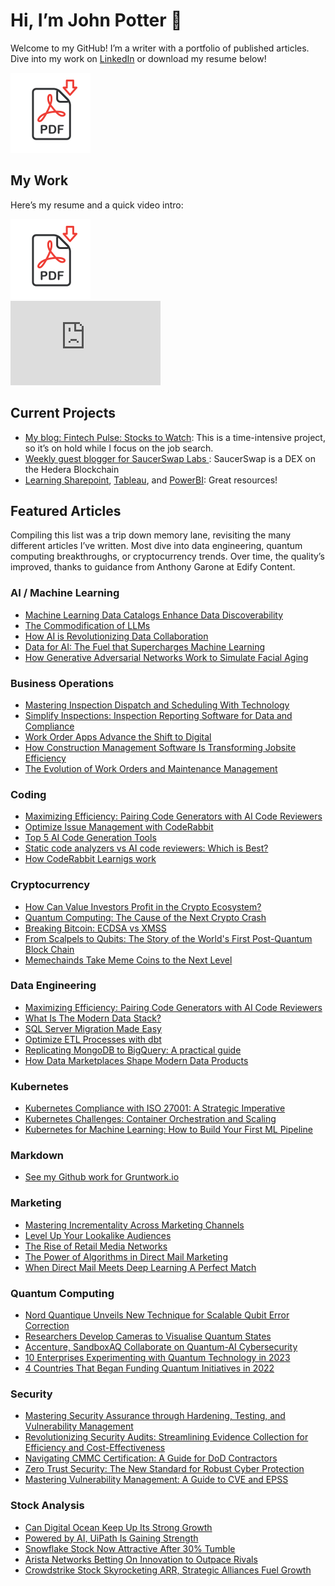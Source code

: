 # Hi, I’m John Potter 👋
Welcome to my GitHub! I’m a writer with a portfolio of published articles. Dive into my work on [LinkedIn](https://www.linkedin.com/in/technologywriter2/l) or download my resume below!

[![PDF Icon](./icon.png)](file:///Users/johnpotter/Downloads/Resume%202025.pdf)

## My Work

Here’s my resume and a quick video intro:
 
<div style="display: flex; align-items: center; gap: 20px;">
  <a href="./resume.pdf"><img src="./icon.png" alt="PDF Icon" width="128" height="128"></a></div>
  <iframe width="240" height="135" src="https://www.youtube.com/embed/7DYhiD3IuxE" frameborder="0" allowfullscreen></iframe>
 
## Current Projects
- [My blog: Fintech Pulse: Stocks to Watch](https://johnpottergr.substack.com/): This is a time-intensive project, so it’s on hold while I focus on the job search.
- [Weekly guest blogger for SaucerSwap Labs ](https://medium.com/@SaucerSwap): SaucerSwap is a DEX on the Hedera Blockchain
- [Learning Sharepoint](https://support.microsoft.com/en-us/office/sharepoint-video-training-cb8ef501-84db-4427-ac77-ec2009fb8e23), [Tableau](https://www.tableau.com/learn/training), and [PowerBI](https://learn.microsoft.com/en-us/training/browse/?products=power-bi): Great resources!


## Featured Articles
Compiling this list was a trip down memory lane, revisiting the many different articles I’ve written. Most dive into data engineering, quantum computing breakthroughs, or cryptocurrency trends. Over time, the quality’s improved, thanks to guidance from Anthony Garone at Edify Content.

### AI / Machine Learning
- [Machine Learning Data Catalogs Enhance Data Discoverability](https://revelate.co/blog/machine-learning-data-catalogs-enhance-data-discoverability/)
- [The Commodification of LLMs](https://docs.google.com/document/d/1eu7KduzGpK_DeEPWAafbzCvxkPbJc146Q1tlz17uHbs/edit?usp=sharing)
- [How AI is Revolutionizing Data Collaboration](https://revelate.co/blog/how-ai-is-revolutionizing-data-collaboration/#:~:text=Think%20of%20AI%20in%20data,AI%20breaks%20down%20those%20barriers.)
- [Data for AI: The Fuel that Supercharges Machine Learning](https://revelate.co/blog/data-for-ai-the-fuel-that-supercharges-machine-learning/)
- [How Generative Adversarial Networks Work to Simulate Facial Aging](https://www.linkedin.com/pulse/how-generative-adversarial-networks-work-simulate-facial-potter/)

### Business Operations
- [Mastering Inspection Dispatch and Scheduling With Technology](https://www.gocanvas.com/blog/mastering-inspection-dispatch-scheduling-technology)
- [Simplify Inspections: Inspection Reporting Software for Data and Compliance](https://www.gocanvas.com/blog/simplify-inspections-form-templates-data-compliance)
- [Work Order Apps Advance the Shift to Digital](https://www.gocanvas.com/blog/work-order-apps-advance-shift-to-digital)
- [How Construction Management Software Is Transforming Jobsite Efficiency](https://www.gocanvas.com/blog/construction-management-software-transforms-jobsite-efficiency)
- [The Evolution of Work Orders and Maintenance Management](https://www.gocanvas.com/blog/the-evolution-of-work-orders-and-maintenance-management)
  
### Coding
- [Maximizing Efficiency: Pairing Code Generators with AI Code Reviewers](https://www.linkedin.com/in/technologywriter2/l) 
- [Optimize Issue Management with CodeRabbit](https://www.coderabbit.ai/blog/optimize-issue-management-with-coderabbit)
- [Top 5 AI Code Generation Tools](https://www.coderabbit.ai/blog/top-5-ai-code-generation-tools)
- [Static code analyzers vs AI code reviewers: Which is Best?](https://www.coderabbit.ai/blog/static-code-analyzers-vs-ai-code-reviewers-which-is-best)
- [How CodeRabbit Learnigs work](https://docs.google.com/document/d/1Uw0cGjeiALqZ5dYrXxcwiEcwBhgSKC8jMDEH-BN_iz0/edit?usp=sharing)
  
### Cryptocurrency
- [How Can Value Investors Profit in the Crypto Ecosystem?](https://www.benzinga.com/markets/cryptocurrency/21/09/22864242/how-can-value-investors-profit-in-the-crypto-ecosystem)
- [Quantum Computing: The Cause of the Next Crypto Crash](https://www.insidequantumtechnology.com/news-archive/quantum-computing-the-cause-of-the-next-crypto-crash/)
- [Breaking Bitcoin: ECDSA vs XMSS](https://finance.yahoo.com/news/breaking-bitcoin-ecdsa-vs-xmss-203407645.html)
- [From Scalpels to Qubits: The Story of the World's First Post-Quantum Block Chain](https://finance.yahoo.com/news/scalpels-qubits-story-worlds-first-131800504.html)
- [Memechainds Take Meme Coins to the Next Level](https://www.pressreader.com/uk/crypto-magazine/20230629/282419878686631) 

### Data Engineering
- [Maximizing Efficiency: Pairing Code Generators with AI Code Reviewers](https://www.linkedin.com/in/technologywriter2/l)
- [What Is The Modern Data Stack?](https://www.fivetran.com/blog/what-is-the-modern-data-stack)
- [SQL Server Migration Made Easy](https://www.datafold.com/blog/simplify-sql-server-database-migration)
- [Optimize ETL Processes with dbt](https://www.datafold.com/blog/optimize-etl-processes-with-dbt)
- [Replicating MongoDB to BigQuery: A practical guide](https://www.datafold.com/blog/mongodb-to-bigquery-data-replication)
- [How Data Marketplaces Shape Modern Data Products](https://revelate.co/blog/how-data-marketplaces-shape-modern-data-products/)

### Kubernetes
- [Kubernetes Compliance with ISO 27001: A Strategic Imperative](https://www.compliancecow.com/compliance/kubernetes-compliance-with-iso-27001-a-strategic-imperative/)
- [Kubernetes Challenges: Container Orchestration and Scaling](https://www.aptible.com/blog/kubernetes-challenges-container-orchestration-and-scaling)
- [Kubernetes for Machine Learning: How to Build Your First ML Pipeline](https://dev.to/johnpottergr/kubernetes-for-machine-learning-how-to-build-your-first-ml-pipeline-2040)

### Markdown 
- [See my Github work for Gruntwork.io](https://github.com/EdifyContent)

### Marketing
- [Mastering Incrementality Across Marketing Channels](https://postie.com/blog/unlock-success-with-incrementality-testing-techniques/)
- [Level Up Your Lookalike Audiences](https://postie.com/blog/level-up-your-lookalike-audiences/)
- [The Rise of Retail Media Networks](https://postie.com/blog/exploring-the-growth-of-retail-media-networks/)
- [The Power of Algorithms in Direct Mail Marketing](https://postie.com/blog/the-power-of-algorithms-in-direct-mail-marketing/)
- [When Direct Mail Meets Deep Learning A Perfect Match](https://docs.google.com/document/d/1wLrWHzGcxx6GJzSHAKSPl0jH-edcOQcvlXFRQILzieI/edit?usp=sharing)

### Quantum Computing
- [Nord Quantique Unveils New Technique for Scalable Qubit Error Correction](https://www.iotworldtoday.com/quantum/nord-quantique-unveils-new-technique-for-scalable-qubit-error-correction)
- [Researchers Develop Cameras to Visualise Quantum States](https://www.iotworldtoday.com/quantum/researchers-develop-cameras-to-visualise-quantum-states)
- [Accenture, SandboxAQ Collaborate on Quantum-AI Cybersecurity](https://www.iotworldtoday.com/quantum/accenture-sandboxaq-collaborate-on-quantum-ai-cybersecurity)
- [10 Enterprises Experimenting with Quantum Technology in 2023](https://thequantuminsider.com/2023/05/12/10-enterprises-experimenting-with-quantum-technology-in-2023/)
- [4 Countries That Began Funding Quantum Initiatives in 2022
](https://thequantuminsider.com/2023/05/16/4-countries-that-began-funding-quantum-initiatives-in-2022/)

### Security
- [Mastering Security Assurance through Hardening, Testing, and Vulnerability Management](https://www.compliancecow.com/compliance/security-assurance/)
- [Revolutionizing Security Audits: Streamlining Evidence Collection for Efficiency and Cost-Effectiveness](https://www.compliancecow.com/compliance/security-audit/)
- [Navigating CMMC Certification: A Guide for DoD Contractors](https://www.compliancecow.com/compliance/navigating-cmmc-certification-a-guide-for-dod-contractors)
- [Zero Trust Security: The New Standard for Robust Cyber Protection](https://docs.google.com/document/d/1q88yiuHj2-vtJudOGhDxCB6nrgycRTKztyt0An301zU/edit?usp=sharing)
- [Mastering Vulnerability Management: A Guide to CVE and EPSS](https://www.compliancecow.com/compliance/vulnerability-cve-epss/)

### Stock Analysis
- [Can Digital Ocean Keep Up Its Strong Growth](https://www.tipranks.com/news/can-digitalocean-nasdaqdocn-keep-up-its-high-growth)
- [Powered by AI, UiPath Is Gaining Strength](https://www.tipranks.com/news/powered-by-ai-uipath-nysepath-is-becoming-stronger)
- [Snowflake Stock Now Attractive After 30% Tumble](https://www.tipranks.com/news/snowflake-stock-nasdaqsnow-now-attractive-after-tumbling)
- [Arista Networks Betting On Innovation to Outpace Rivals](https://www.tipranks.com/news/article/arista-networks-nyseanet-betting-on-innovation-to-outpace-rival)
- [Crowdstrike Stock Skyrocketing ARR, Strategic Alliances Fuel Growth](https://www.tipranks.com/news/crowdstrike-stock-nasdaqcrwd-skyrocketing-arr-strategic-alliances-fuel-growth)

